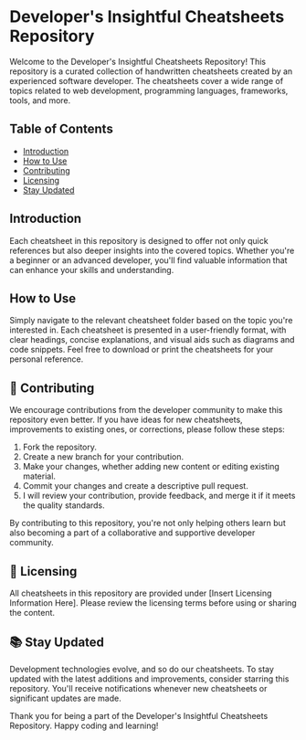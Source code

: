 # Developer's Insightful Cheatsheets Repository

Welcome to the Developer's Insightful Cheatsheets Repository! This repository is a curated collection of handwritten cheatsheets created by an experienced software developer. The cheatsheets cover a wide range of topics related to web development, programming languages, frameworks, tools, and more.

## Table of Contents

- [Introduction](#introduction)
- [How to Use](#how-to-use)
- [Contributing](#contributing)
- [Licensing](#licensing)
- [Stay Updated](#stay-updated)

## Introduction

Each cheatsheet in this repository is designed to offer not only quick references but also deeper insights into the covered topics. Whether you're a beginner or an advanced developer, you'll find valuable information that can enhance your skills and understanding.

## How to Use

Simply navigate to the relevant cheatsheet folder based on the topic you're interested in. Each cheatsheet is presented in a user-friendly format, with clear headings, concise explanations, and visual aids such as diagrams and code snippets. Feel free to download or print the cheatsheets for your personal reference.

## 🤝 Contributing

We encourage contributions from the developer community to make this repository even better. If you have ideas for new cheatsheets, improvements to existing ones, or corrections, please follow these steps:

1. Fork the repository.
2. Create a new branch for your contribution.
3. Make your changes, whether adding new content or editing existing material.
4. Commit your changes and create a descriptive pull request.
5. I will review your contribution, provide feedback, and merge it if it meets the quality standards.

By contributing to this repository, you're not only helping others learn but also becoming a part of a collaborative and supportive developer community.

## 📄 Licensing

All cheatsheets in this repository are provided under [Insert Licensing Information Here]. Please review the licensing terms before using or sharing the content.

## 📚 Stay Updated

Development technologies evolve, and so do our cheatsheets. To stay updated with the latest additions and improvements, consider starring this repository. You'll receive notifications whenever new cheatsheets or significant updates are made.

Thank you for being a part of the Developer's Insightful Cheatsheets Repository. Happy coding and learning!
